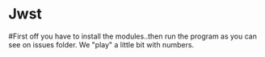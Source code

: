 # Jwst
#First off you have to install the modules..then run the program as you can see on issues folder. We "play" a little bit with numbers. 
